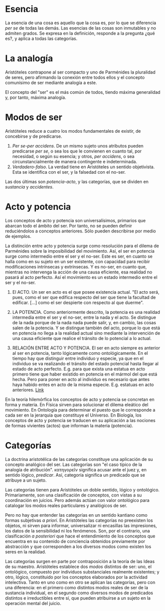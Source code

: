 
# Esencia

La esencia de una cosa es aquello que la cosa es, por lo que se diferencia *per se* de todas las demás. Las esencias de las cosas son inmutables y no admiten grados. Se expresa en la definición, responde a la pregunta ¿qué es?, y aplica a todas las categorías.


# La analogía

Aristóteles contrapone al ser compacto y uno de Parménides la pluralidad de seres, pero afirmando la conexión entre todos ellos y el concepto comunísimo de ser mediante analogía a este.

El concepto del "ser" es el más común de todos, tiendo máxima generalidad y, por tanto, máxima analogía.


# Modos de ser

Aristóteles reduce a cuatro los modos fundamentales de existir, de concebirse y de predicarse.

1. *Per se-per accidens*. De un mismo sujeto unos atributos pueden predicarse *per se*, o sea los que le convienen en cuanto tal, por necesidad, o según su esencia; y otros, *per accidens*, o sea circunstancialmente de manera contingente e indeterminada.
2. *Verdadero-falso*. La verdad tiene en Aristóteles un sentido objetivista. Esta se identifica con el ser, y la falsedad con el no-ser.

Las dos últimas son *potencia-acto*, y las categorías, que se dividen en *sustancia* y *accidentes*.

# Acto y potencia

Los conceptos de acto y potencia son universalísimos, primarios que abarcan todo el ámbito del ser. Por tanto, no se pueden definir reduciéndolos a conceptos anteriores. Sólo pueden describirse por medio de ejemplos.

La distinción entre acto y potencia surge como resolución para el dilema de Parménides sobre la imposibilidad del movimiento. Así, el ser en potencia surge como intermedio entre el ser y el no-ser. Este es ser, en cuanto se halla como en su sujeto en un ser existente, con capacidad para recibir modificaciones intrínsecas y extrínsecas. Y es no-ser, en cuanto que, mientras no intervenga la acción de una causa eficiente, esa realidad no pasará al acto perfecto. Así el movimiento es un estado intermedio entre el ser y el no-ser.

1. El ACTO. Un ser en acto es el que posee existencia actual. "El acto será, pues, como el ser que edifica respecto del ser que tiene la facultad de edificar. [...] como el ser despierte con respecto al que duerme".
2. LA POTENCIA. Como anteriormente descrito, la potencia es una realidad intermedia entre el ser y el no-ser, entre la nada y el acto. Se distingue de la nada porque de la nada nada puede salir, y, en cambio, las cosas salen de la potencia. Y se distingue también del acto, porque lo que está en potencia no llega a la realidad actual sino mediante la intervención de una causa eficiente que realice el tránsito de lo potencial a lo actual.

3. RELACIÓN ENTRE ACTO Y POTENCIA. El ser en acto siempre es anterior al ser en potencia, tanto lógicamente como ontológicamente. En el tiempo hay que distinguir entre individuo y especie, ya que en el individuo se va realizando el tránsito del estado potencial hasta llegar al estado de acto perfecto. E.g. para que exista una estatua en acto primero tiene que haber existido en potencia en el mármol del que está hecha. Pero para poner en acto al individuo es necesario que antes haya habido entes en acto de la misma especie. E.g. estatuas en acto anteriores.  [Link](https://chatgpt.com/share/676d7690-28c0-8002-8669-0368050d50e2)

En la teoría hilemórfica los conceptos de acto y potencia se concretan en forma y materia. En Física sirven para solucionar el dilema eleático del movimiento. En Ontología para determinar el puesto que le corresponde a cada ser en la jerarquía que constituye el Universo. En Biología, los conceptos de acto y potencia se traducen en su aplicación a las nociones de formas vivientes (actos) que informan la materia (potencia).

# Categorías

La doctrina aristotélica de las categorías constituye una aplicación de su concepto analógico del ser. Las categorías son "el caso típico de la analogía de atribución". κατηγορεῖν significa acusar ante el juez y, en sentido lógico, *predicar*. Así, categoría significa un predicado que se atribuye a un sujeto.

Las categorías tienen para Aristóteles un doble sentido, lógico y ontológico. Primariamente, son una clasificación de conceptos, con vistas a su coordinación en juicios. Pero además actúan con valor ontológico para catalogar los modos reales particulares y analógicos de ser.

Pero no hay que entender las categorías en un sentido kantiano como formas subjetivas *a priori*. En Aristóteles las categorías no preexisten los objetos, ni sirven para informar, universalizar ni encasillas las impresiones, los datos de la sensibilidad ni los fenómenos. Son, por el contrario, una clasificación *a posteriori* que hace el entendimiento de los conceptos que encuentra en su contenido de conciencia obtenidos previamente por abstracción y que corresponden a los diversos modos como existen los seres en la realidad.

Las categorías surgen en parte por contraposición a la teoría de las Ideas de su maestro. Aristóteles establece dos *modos* distintos de ser: uno, el ontológico, compuesto por individuos substanciales realmente existentes; y otro, lógico, constituido por los conceptos elaborados por la actividad intelectiva. Tanto en uno como en otro se aplican las categorías, pero con una diferencia: en el primero como distintos modos reales de ser de la sustancia individual, en el segundo como diversos modos de predicados distintos e irreductibles entre sí, que pueden atribuirse a un sujeto en la operación mental del juicio.